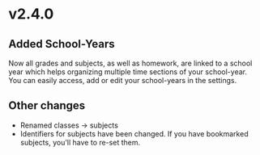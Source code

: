 # v2.4.0

## Added School-Years

Now all grades and subjects, as well as homework, are linked to a school year which helps organizing multiple time sections of your school-year.  
You can easily access, add or edit your school-years in the settings.

## Other changes

- Renamed classes → subjects
- Identifiers for subjects have been changed. If you have bookmarked subjects, you'll have to re-set them.
